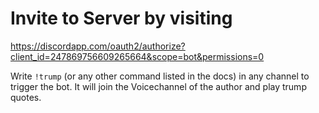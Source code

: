 # Invite to Server by visiting  
https://discordapp.com/oauth2/authorize?client_id=247869756609265664&scope=bot&permissions=0

Write `!trump` (or any other command listed in the docs) in any channel to trigger the bot. It will join the Voicechannel of the author and play trump quotes.
